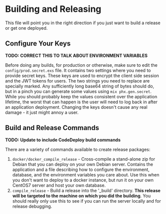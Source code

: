 # Building and Releasing

This file will point you in the right direction if you just want to build a release or get one deployed.

## Configure Your Keys

**TODO: CORRECT THIS TO TALK ABOUT ENVIRONMENT VARIABLES**

Before doing any builds, for production or otherwise, make sure to edit the `config/prod.secret.exs` file.  It contains two settings where you need to provide secret keys.  These keys are used to encrypt the client side session and the JWT tokens for users.  The two strings you need to replace are specially marked.  Any sufficiently long base64 string of bytes should do, but in a pinch you can generate some values using `mix phx.gen.secret`.  While you should probably keep the values consistent over the application lifetime, the worst that can happen is the user will need to log back in after an application deployment.  Changing the keys doesn't cause any real damage - it just might annoy a user.

## Build and Release Commands

**TODO: Update to include CodeDeploy build commands**

There are a variety of commands available to create release packages:
1. `docker/docker_compile_release` - Cross-compile a stand-alone zip for Debian that you can deploy on your own Debian server.  Contains the application and a file describing how to configure the environment, database, and the environment variables you care about.  Use this when you don't want to deploy to a docker instance, but run it on your own CentOS7 server and host your own database.
2. `compile_release` - Build a release into the '_build' directory.  **This release will be targeted to the machine on which you did the building**.  You should really only use this to see if you can run the server locally and for release debugging.